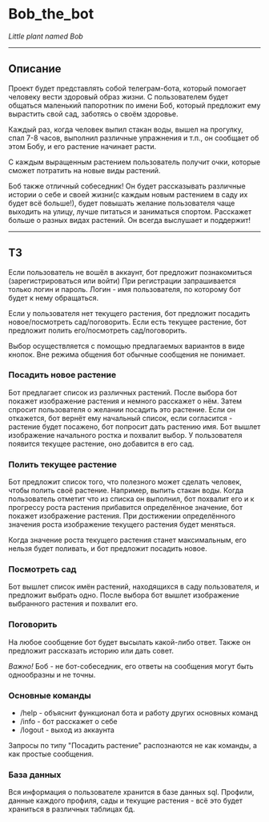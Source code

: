# Bob_the_bot

*Little plant named Bob*
___

## Описание

Проект будет представлять собой телеграм-бота, который помогает человеку вести здоровый образ жизни. С пользователем
будет общаться маленький папоротник по имени Боб, который предложит ему вырастить свой сад, заботясь о своём здоровье.

Каждый раз, когда человек выпил стакан воды, вышел на прогулку, спал 7-8 часов, выполнил различные упражнения и т.п., он
сообщает об этом Бобу, и его растение начинает расти.

С каждым выращенным растением пользователь получит очки, которые сможет потратить на новые виды растений.

Боб также отличный собеседник! Он будет рассказывать различные истории о себе и своей жизни(с каждым новым растением в
саду их будет всё больше!), будет повышать желание пользователя чаще выходить на улицу, лучше питаться и заниматься
спортом. Расскажет больше о разных видах растений. Он всегда выслушает и поддержит!
___

## ТЗ

Если пользователь не вошёл в аккаунт, бот предложит познакомиться (зарегистрироваться или войти)
При регистрации запрашивается только логин и пароль. Логин - имя пользователя, по которому бот будет к нему обращаться.

Если у пользователя нет текущего растения, бот предложит посадить новое/посмотреть сад/поговорить. Если есть текущее
растение, бот предложит полить его/посмотреть сад/поговорить.

Выбор осуществляется с помощью предлагаемых вариантов в виде кнопок. Вне режима общения бот обычные сообщения не
понимает.

### Посадить новое растение

Бот предлагает список из различных растений. После выбора бот покажет изображение растения и немного расскажет о нём.
Затем спросит пользователя о желании посадить это растение. Если он откажется, бот вернёт ему начальный список, если
согласится - растение будет посажено, бот попросит дать растению имя. Бот вышлет изображение начального ростка и
похвалит выбор. У пользователя появится текущее растение, оно добавится в его сад.

### Полить текущее растение

Бот предложит список того, что полезного может сделать человек, чтобы полить своё растение. Например, выпить стакан
воды. Когда пользователь отметит что из списка он выполнил, бот похвалит его и к прогрессу роста растения прибавится
определённое значение, бот покажет изображение растения. При достижении определённого значения роста изображение
текущего растения будет меняться.

Когда значение роста текущего растения станет максимальным, его нельзя будет поливать, и бот предложит посадить новое.

### Посмотреть сад

Бот вышлет список имён растений, находящихся в саду пользователя, и предложит выбрать одно. После выбора бот вышлет
изображение выбранного растения и похвалит его.

### Поговорить

На любое сообщение бот будет высылать какой-либо ответ. Также он предложит рассказать историю или дать совет.

*Важно!* Боб - не бот-собеседник, его ответы на сообщения могут быть однообразны и не точны.

### Основные команды

- /help - объяснит функционал бота и работу других основных команд
- /info - бот расскажет о себе
- /logout - выход из аккаунта

Запросы по типу "Посадить растение" распознаются не как команды, а как простые сообщения.

### База данных

Вся информация о пользователе хранится в базе данных sql. Профили, данные каждого профиля, сады и текущие растения - всё
это будет храниться в различных таблицах бд.